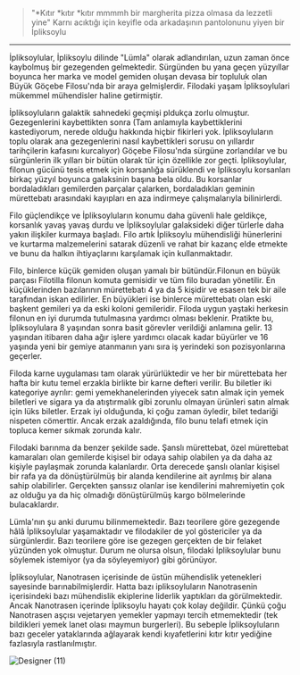 > "*Kıtır *kıtır *kıtır mmmmh bir margherita pizza olmasa da lezzetli yine"
> Karnı acıktığı için keyifle oda arkadaşının pantolonunu yiyen bir İpliksoylu
***

İpliksoylular, İpliksoylu dilinde "Lümla" olarak adlandırılan, uzun zaman önce kaybolmuş bir gezegenden gelmektedir. Sürgünden bu yana geçen yüzyıllar boyunca her marka ve model gemiden oluşan devasa bir topluluk olan Büyük Göçebe Filosu'nda bir araya gelmişlerdir. Filodaki yaşam İpliksoylulari mükemmel mühendisler haline getirmiştir.

İpliksoyluların galaktik sahnedeki geçmişi pldukça zorlu olmuştur. Gezegenlerini kaybettikten sonra (Tam anlamıyla kaybettiklerini kastediyorum, nerede olduğu hakkında hiçbir fikirleri yok. İpliksoyluların toplu olarak ana gezegenlerini nasıl kaybettikleri sorusu on yıllardır tarihçilerin kafasını kurcalıyor) Göçebe Filosu'nda sürgüne zorlandılar ve bu sürgünlerin ilk yılları bir bütün olarak tür için özellikle zor geçti. İpliksoylular, filonun gücünü tesis etmek için korsanlığa sürüklendi ve İpliksoylu korsanları birkaç yüzyıl boyunca galaksinin başına bela oldu. Bu korsanlar bordaladıkları gemilerden parçalar çalarken, bordaladıkları geminin mürettebatı arasındaki kayıpları en aza indirmeye çalışmalarıyla bilinirlerdi.

Filo güçlendikçe ve İpliksoyluların konumu daha güvenli hale geldikçe, korsanlık yavaş yavaş durdu ve İpliksoylular galaksideki diğer türlerle daha yakın ilişkiler kurmaya başladı. Filo artık İpliksoylu mühendisliği hünerlerini ve kurtarma malzemelerini satarak düzenli ve rahat bir kazanç elde etmekte ve bunu da halkın ihtiyaçlarını karşılamak için kullanmaktadır.

Filo, binlerce küçük gemiden oluşan yamalı bir bütündür.Filonun en büyük parçası Filotilla filonun komuta gemisidir ve tüm filo buradan yönetilir. En küçüklerinden bazılarının mürettebatı 4 ya da 5 kişidir ve esasen tek bir aile tarafından iskan edilirler. En büyükleri ise binlerce mürettebatı olan eski başkent gemileri ya da eski koloni gemileridir. Filoda uygun yaştaki herkesin filonun en iyi durumda tutulmasına yardımcı olması beklenir. Pratikte bu, İpliksoylulara 8 yaşından sonra basit görevler verildiği anlamına gelir. 13 yaşından itibaren daha ağır işlere yardımcı olacak kadar büyürler ve 16 yaşında yeni bir gemiye atanmanın yanı sıra iş yerindeki son pozisyonlarına geçerler.

Filoda karne uygulaması tam olarak yürürlüktedir ve her bir mürettebata her hafta bir kutu temel erzakla birlikte bir karne defteri verilir. Bu biletler iki kategoriye ayrılır: gemi yemekhanelerinden yiyecek satın almak için yemek biletleri ve sigara ya da atıştırmalık gibi zorunlu olmayan ürünleri satın almak için lüks biletler. Erzak iyi olduğunda, ki çoğu zaman öyledir, bilet tedariği nispeten cömerttir. Ancak erzak azaldığında, filo bunu telafi etmek için topluca kemer sıkmak zorunda kalır.

Filodaki barınma da benzer şekilde sade. Şanslı mürettebat, özel mürettebat kamaraları olan gemilerde kişisel bir odaya sahip olabilen ya da daha az kişiyle paylaşmak zorunda kalanlardır. Orta derecede şanslı olanlar kişisel bir rafa ya da dönüştürülmüş bir alanda kendilerine ait ayrılmış bir alana sahip olabilirler. Gerçekten şanssız olanlar ise kendilerini mahremiyetin çok az olduğu ya da hiç olmadığı dönüştürülmüş kargo bölmelerinde bulacaklardır.

Lümla'nın şu anki durumu bilinmemektedir. Bazı teorilere göre gezegende hâlâ İpliksoylular yaşamaktadır ve filodakiler de yol göstericiler ya da sürgünlerdir. Bazı teorilere göre ise gezegen gerçekten de bir felaket yüzünden yok olmuştur. Durum ne olursa olsun, filodaki İpliksoylular bunu söylemek istemiyor (ya da söyleyemiyor) gibi görünüyor.

İpliksoylular, Nanotrasen içerisinde de üstün mühendislik yetenekleri sayesinde barınabilmişlerdir. Hatta bazı ipliksoyluların Nanotrasenin içerisindeki bazı mühendislik ekiplerine liderlik yaptıkları da görülmektedir. Ancak Nanotrasen içerinde İpliksoylu hayatı çok kolay değildir. Çünkü çoğu Nanotrasen aşçısı vejetaryen yemekler yapmayı tercih etmemektedir (tek bildikleri yemek lanet olası maymun burgerleri). Bu sebeple İpliksoyluların bazı geceler yataklarında ağlayarak kendi kıyafetlerini kıtır kıtır yediğine fazlasıyla rastlanılmıştır.

![Designer (11)](https://github.com/Reveyni/Psychonaut-Lore/assets/55282547/239c590b-d5f3-47a4-a5d9-6d1c462c3760)
